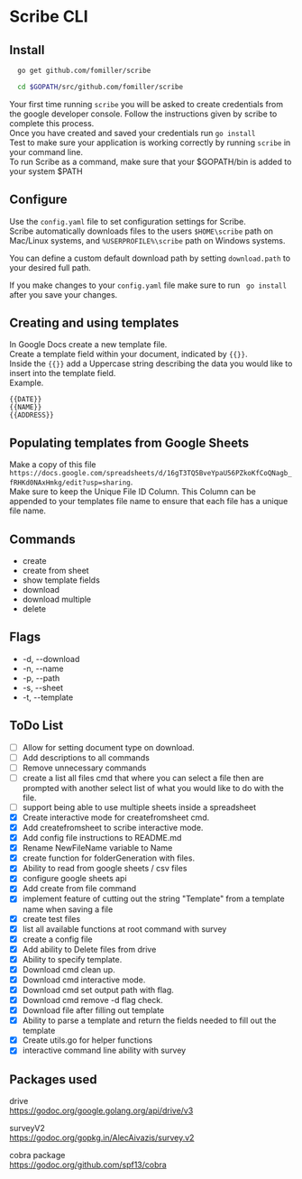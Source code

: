 # Scribe CLI

## Install
```bash
  go get github.com/fomiller/scribe

  cd $GOPATH/src/github.com/fomiller/scribe
```
Your first time running ```scribe``` you will be asked to create credentials from the google developer console. Follow the instructions given by scribe to complete this process.  
Once you have created and saved your credentials run ```go install```  
Test to make sure your application is working correctly by running ```scribe``` in your command line.  
To run Scribe as a command, make sure that your $GOPATH/bin is added to your system $PATH

## Configure
Use the ```config.yaml``` file to set configuration settings for Scribe.  
Scribe automatically downloads files to the users ```$HOME\scribe``` path on Mac/Linux systems, and ```%USERPROFILE%\scribe``` path on Windows systems.  

You can define a custom default download path by setting ```download.path``` to your desired full path.  

If you make changes to your ```config.yaml``` file make sure to run ``` go install``` after you save your changes.  

## Creating and using templates
In Google Docs create a new template file.  
Create a template field within your document, indicated by ```{{}}```.  
Inside the ```{{}}``` add a Uppercase string describing the data you would like to insert into the template field.  
Example.
```
{{DATE}}
{{NAME}}
{{ADDRESS}}
```

## Populating templates from Google Sheets
Make a copy of this file ```https://docs.google.com/spreadsheets/d/16gT3TQ5BveYpaU56PZkoKfCoQNagb_fRHKd0NAxHmkg/edit?usp=sharing```.  
Make sure to keep the Unique File ID Column. This Column can be appended to your templates file name to ensure that each file has a unique file name. 

## Commands
- create
- create from sheet
- show template fields
- download
- download multiple
- delete

## Flags
- -d, --download
- -n, --name
- -p, --path
- -s, --sheet
- -t, --template

## ToDo List
- [ ] Allow for setting document type on download. 
- [ ] Add descriptions to all commands
- [ ] Remove unnecessary commands
- [ ] create a list all files cmd that where you can select a file then are prompted with another select list of what you would like to do with the file.
- [ ] support being able to use multiple sheets inside a spreadsheet
- [x] Create interactive mode for createfromsheet cmd.
- [x] Add createfromsheet to scribe interactive mode.
- [x] Add config file instructions to README.md
- [x] Rename NewFileName variable to Name
- [x] create function for folderGeneration with files.
- [x] Ability to read from google sheets / csv files
- [x] configure google sheets api
- [x] Add create from file command
- [x] implement feature of cutting out the string "Template" from a template name when saving a file
- [x] create test files
- [x] list all available functions at root command with survey
- [x] create a config file
- [x] Add ability to Delete files from drive
- [x] Ability to specify template.
- [x] Download cmd clean up.
- [x] Download cmd interactive mode.
- [x] Download cmd set output path with flag.
- [x] Download cmd remove -d flag check.
- [x] Download file after filling out template
- [x] Ability to parse a template and return the fields needed to fill out the template
- [x] Create utils.go for helper functions
- [x] interactive command line ability with survey

## Packages used  
drive  
https://godoc.org/google.golang.org/api/drive/v3  

surveyV2  
https://godoc.org/gopkg.in/AlecAivazis/survey.v2

cobra package  
https://godoc.org/github.com/spf13/cobra
